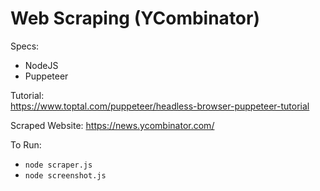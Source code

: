 # Web Scraping (YCombinator)

Specs:
- NodeJS
- Puppeteer

Tutorial:          
https://www.toptal.com/puppeteer/headless-browser-puppeteer-tutorial

Scraped Website:
https://news.ycombinator.com/

To Run:        
- ```node scraper.js```
- ```node screenshot.js```
